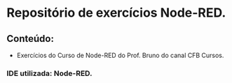 # Repositório de exercícios Node-RED.

## Conteúdo:

- Exercícios do Curso de Node-RED do Prof. Bruno do canal CFB Cursos.

### IDE utilizada: Node-RED.
